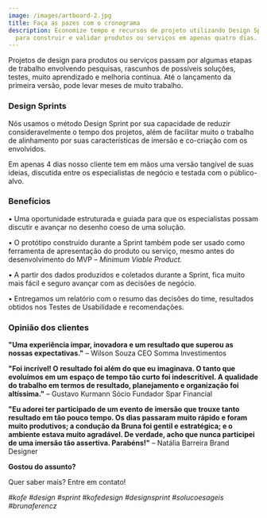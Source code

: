 ```yaml
---
image: /images/artboard-2.jpg
title: Faça as pazes com o cronograma
description: Economize tempo e recursos de projeto utilizando Design Sprints
  para construir e validar produtos ou serviços em apenas quatro dias.
---
```

Projetos de design para produtos ou serviços passam por algumas etapas de trabalho envolvendo pesquisas, rascunhos de possíveis soluções, testes, muito aprendizado e melhoria contínua. Até o lançamento da primeira versão, pode levar meses de muito trabalho. 

### **Design Sprints**

Nós usamos o método Design Sprint por sua capacidade de reduzir consideravelmente o tempo dos projetos, além de facilitar muito o trabalho de alinhamento por suas características de imersão e co-criação com os envolvidos. 

Em apenas 4 dias nosso cliente tem em mãos uma versão tangível de suas ideias, discutida entre os especialistas de negócio e testada com o público-alvo.

### Benefícios

• Uma oportunidade estruturada e guiada para que os especialistas possam discutir e avançar no desenho coeso de uma solução.

• O protótipo construído durante a Sprint também pode ser usado como ferramenta de apresentação do produto ou serviço, mesmo antes do desenvolvimento do MVP – *Minimum Viable Product.* 

• A partir dos dados produzidos e coletados durante a Sprint, fica muito mais fácil e seguro avançar com as decisões de negócio.

• Entregamos um relatório com o resumo das decisões do time, resultados obtidos nos Testes de Usabilidade e recomendações.

### Opinião dos clientes

**"Uma experiência impar, inovadora e um resultado que superou as nossas expectativas."** – Wilson Souza CEO Somma Investimentos

**"Foi incrível! O resultado foi além do que eu imaginava. O tanto que evoluímos em um espaço de tempo tão curto foi indescritível. A qualidade do trabalho em termos de resultado, planejamento e organização foi altíssima."** – Gustavo Kurmann Sócio Fundador Spar Financial

**"Eu adorei ter participado de um evento de imersão que trouxe tanto resultado em tão pouco tempo. Os dias passaram muito rápido e foram muito produtivos; a condução da Bruna foi gentil e estratégica; e o ambiente estava muito agradável. De verdade, acho que nunca participei de uma imersão tão assertiva. Parabéns!"** – Natália Barreira Brand Designer

**Gostou do assunto?**

Quer saber mais? Entre em contato!

*\#kofe #design #sprint #kofedesign #designsprint #solucoesageis #brunaferencz*